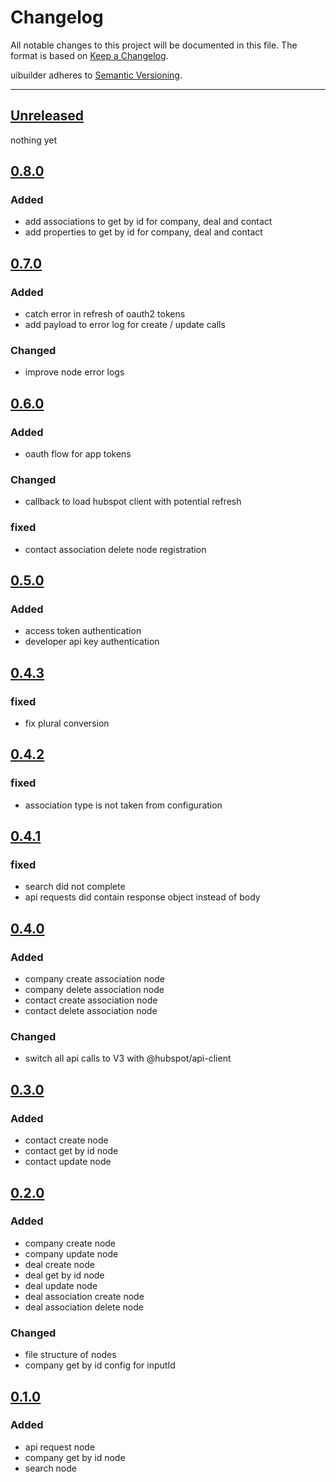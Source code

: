 # Changelog

All notable changes to this project will be documented in this file. The format is based on [Keep a Changelog](https://keepachangelog.com/en/1.0.0/).

uibuilder adheres to [Semantic Versioning](https://semver.org/spec/v2.0.0.html).

----

## [Unreleased](https://github.com/tucan-ai/node-red-contrib-hubspot/compare/v0.8.0...main)

nothing yet

## [0.8.0](https://github.com/tucan-ai/node-red-contrib-hubspot/releases/tag/v0.8.0)

### Added

* add associations to get by id for company, deal and contact
* add properties to get by id for company, deal and contact

## [0.7.0](https://github.com/tucan-ai/node-red-contrib-hubspot/releases/tag/v0.7.0)

### Added

* catch error in refresh of oauth2 tokens
* add payload to error log for create / update calls

### Changed

* improve node error logs

## [0.6.0](https://github.com/tucan-ai/node-red-contrib-hubspot/releases/tag/v0.6.0)

### Added

* oauth flow for app tokens

### Changed

* callback to load hubspot client with potential refresh

### fixed

* contact association delete node registration

## [0.5.0](https://github.com/tucan-ai/node-red-contrib-hubspot/releases/tag/v0.5.0)

### Added

* access token authentication
* developer api key authentication

## [0.4.3](https://github.com/tucan-ai/node-red-contrib-hubspot/releases/tag/v0.4.3)

### fixed

* fix plural conversion

## [0.4.2](https://github.com/tucan-ai/node-red-contrib-hubspot/releases/tag/v0.4.2)

### fixed

* association type is not taken from configuration

## [0.4.1](https://github.com/tucan-ai/node-red-contrib-hubspot/releases/tag/v0.4.1)

### fixed

* search did not complete
* api requests did contain response object instead of body

## [0.4.0](https://github.com/tucan-ai/node-red-contrib-hubspot/releases/tag/v0.4.0)

### Added

* company create association node
* company delete association node
* contact create association node
* contact delete association node

### Changed

* switch all api calls to V3 with @hubspot/api-client

## [0.3.0](https://github.com/tucan-ai/node-red-contrib-hubspot/releases/tag/v0.3.0)

### Added

* contact create node
* contact get by id node
* contact update node

## [0.2.0](https://github.com/tucan-ai/node-red-contrib-hubspot/releases/tag/v0.2.0)

### Added

* company create node
* company update node
* deal create node
* deal get by id node
* deal update node
* deal association create node
* deal association delete node

### Changed

* file structure of nodes
* company get by id config for inputId

## [0.1.0](https://github.com/tucan-ai/node-red-contrib-hubspot/releases/tag/v0.1.0)

### Added

* api request node
* company get by id node
* search node

